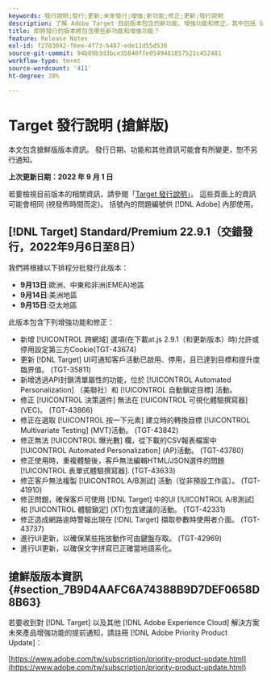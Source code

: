 ```yaml
---
keywords: 發行說明;發行;更新;未來發行;增強;新功能;修正;更新;發行說明
description: 了解 Adobe Target 目前版本包含的新功能、增強功能和修正，其中包括 SDK、API 和 JavaScript 程式庫。
title: 即將發行的版本將包含哪些新功能和增強功能？
feature: Release Notes
exl-id: f2783042-f6ee-4f73-b487-ede11d55d530
source-git-commit: 94b89b3d3bce35840ffe0549481857521c452481
workflow-type: tm+mt
source-wordcount: '411'
ht-degree: 38%

---
```


# Target 發行說明 (搶鮮版)

本文包含搶鮮版版本資訊。 發行日期、功能和其他資訊可能會有所變更，恕不另行通知。

**上次更新日期：2022 年 9 月 1 日**

若要檢視目前版本的相關資訊，請參閱「[Target 發行說明](release-notes.md)」。 這些頁面上的資訊可能會相同 (視發佈時間而定)。 括號內的問題編號供 [!DNL Adobe] 內部使用。

## [!DNL Target] Standard/Premium 22.9.1（交錯發行，2022年9月6日至8日）

我們將根據以下排程分批發行此版本：

* **9月13日**:歐洲、中東和非洲(EMEA)地區
* **9月14日**:美洲地區
* **9月15日**:亞太地區

此版本包含下列增強功能和修正：

* 新增 [!UICONTROL 跨網域] 選項(在下載at.js 2.9.1（和更新版本）時)允許或停用設定第三方Cookie(TGT-43674)
* 更新 [!DNL Target] UI可通知客戶活動已啟用、停用，且已達到目標和提升度臨界值。 (TGT-35811)
* 新增透過API封鎖清單屬性的功能，位於 [!UICONTROL Automated Personalization] （美聯社）和 [!UICONTROL 自動鎖定目標] 活動。
* 修正 [!UICONTROL 決策選件] 無法在 [!UICONTROL 可視化體驗撰寫器] (VEC)。 (TGT-43866)
* 修正在選取 [!UICONTROL 按一下元素] 建立時的轉換目標 [!UICONTROL Multivariate Testing] (MVT)活動。 (TGT-43842)
* 修正無法 [!UICONTROL 曝光數] 欄，從下載的CSV報表檔案中 [!UICONTROL Automated Personalization] (AP)活動。 (TGT-43780)
* 修正使用時，重複體驗後，客戶無法編輯HTML/JSON選件的問題 [!UICONTROL 表單式體驗撰寫器]. (TGT-43633)
* 修正客戶無法複製 [!UICONTROL A/B測試] 活動（從非預設工作區）。 (TGT-41910)
* 修正問題，確保客戶可使用 [!DNL Target] 中的UI [!UICONTROL A/B測試] 和 [!UICONTROL 體驗鎖定] (XT)包含建議的活動。 (TGT-42331)
* 修正造成網路逾時警報出現在 [!DNL Target] 擷取參數時使用者介面。 (TGT-43737)
* 進行UI更新，以確保某些拖放動作可由鍵盤存取。 (TGT-42969)
* 進行UI更新，以確保文字拼寫已正確當地語系化。

## 搶鮮版版本資訊 {#section_7B9D4AAFC6A74388B9D7DEF0658D8B63}

若要收到對 [!DNL Target] 以及其他 [!DNL Adobe Experience Cloud] 解決方案未來產品增強功能的提前通知，請註冊 [!DNL Adobe Priority Product Update]：

[https://www.adobe.com/tw/subscription/priority-product-update.html](https://www.adobe.com/tw/subscription/priority-product-update.html)

